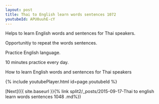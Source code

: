 ```yaml
---
layout: post
title: Thai to English learn words sentences 1072 
youtubeId: APU0uuhE-cY
---
```

 
 
Helps to learn English words and sentences for Thai speakers.

Opportunitiy to repeat the words sentences. 

Practice English language. 
 
10 minutes practice every day. 
 
How to learn English words and sentences for Thai speakers 
 
{% include youtubePlayer.html id=page.youtubeId %}
 
 
[Next]({{ site.baseurl }}{% link  split2/_posts/2015-09-17-Thai to english learn words sentences 1048 .md%})
 
